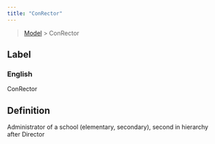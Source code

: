 ```yaml
---
title: "ConRector"
---
```


> [Model](../../) > ConRector

## Label

### English
ConRector


## Definition
Administrator of a school (elementary, secondary), second in hierarchy after Director 


    
